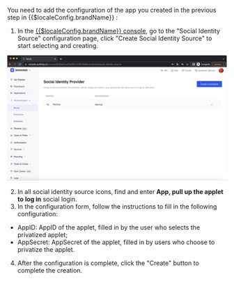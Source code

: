 <IntegrationDetailCard :title="`Step 3: Configure the App Launch Mini Program Login application on the ${$localeConfig.brandName} console (optional)`">

You need to add the configuration of the app you created in the previous step in {{$localeConfig.brandName}} :

1. In the [{{$localeConfig.brandName}} console](https://console.authing.cn), go to the "Social Identity Source" configuration page, click "Create Social Identity Source" to start selecting and creating.
  
![](./images/create_social.png)
  
2. In all social identity source icons, find and enter **App, pull up the applet to log in** social login.
3. In the configuration form, follow the instructions to fill in the following configuration:

- AppID: AppID of the applet, filled in by the user who selects the privatized applet;
- AppSecret: AppSecret of the applet, filled in by users who choose to privatize the applet.

4. After the configuration is complete, click the "Create" button to complete the creation.

</IntegrationDetailCard>
